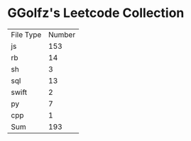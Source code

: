 # GGolfz's Leetcode Collection

<table><tr><td>File Type</td><td>Number</td></tr><tr><td>js</td><td>153</td></tr><tr><td>rb</td><td>14</td></tr><tr><td>sh</td><td>3</td></tr><tr><td>sql</td><td>13</td></tr><tr><td>swift</td><td>2</td></tr><tr><td>py</td><td>7</td></tr><tr><td>cpp</td><td>1</td></tr><tr><td>Sum</td><td>193</td></tr></table>